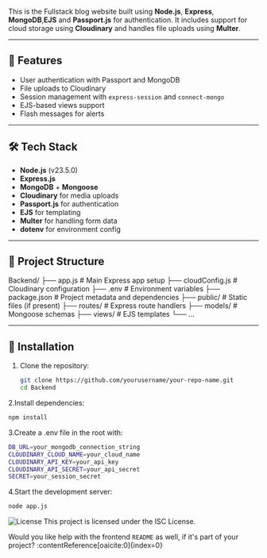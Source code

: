 This is the Fullstack blog website built using **Node.js**, **Express**, **MongoDB**,**EJS** and **Passport.js** for authentication. It includes support for cloud storage using **Cloudinary** and handles file uploads using **Multer**.

---

## 🚀 Features

- User authentication with Passport and MongoDB
- File uploads to Cloudinary
- Session management with `express-session` and `connect-mongo`
- EJS-based views support
- Flash messages for alerts

---

## 🛠️ Tech Stack

- **Node.js** (v23.5.0)
- **Express.js**
- **MongoDB** + **Mongoose**
- **Cloudinary** for media uploads
- **Passport.js** for authentication
- **EJS** for templating
- **Multer** for handling form data
- **dotenv** for environment config

---

## 📁 Project Structure

Backend/
├── app.js # Main Express app setup
├── cloudConfig.js # Cloudinary configuration
├── .env # Environment variables
├── package.json # Project metadata and dependencies
├── public/ # Static files (if present)
├── routes/ # Express route handlers
├── models/ # Mongoose schemas
├── views/ # EJS templates
└── ...


---

## 🔧 Installation

1. Clone the repository:
   ```bash
   git clone https://github.com/yourusername/your-repo-name.git
   cd Backend

2.Install dependencies:
```bash
npm install
```

3.Create a .env file in the root with:
```bash
DB_URL=your_mongodb_connection_string
CLOUDINARY_CLOUD_NAME=your_cloud_name
CLOUDINARY_API_KEY=your_api_key
CLOUDINARY_API_SECRET=your_api_secret
SECRET=your_session_secret
```
4.Start the development server:
```bash
node app.js
```
![License](https://img.shields.io/badge/license-ISC-blue)
This project is licensed under the ISC License.


Would you like help with the frontend `README` as well, if it's part of your project? ​:contentReference[oaicite:0]{index=0}​
